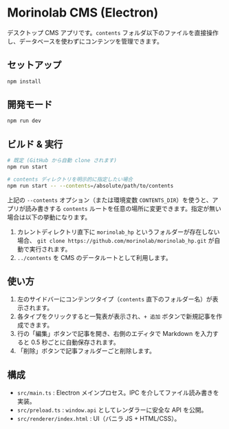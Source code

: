 # Morinolab CMS (Electron)

デスクトップ CMS アプリです。`contents` フォルダ以下のファイルを直接操作し、データベースを使わずにコンテンツを管理できます。

## セットアップ

```bash
npm install
```

## 開発モード

```bash
npm run dev
```

## ビルド & 実行

```bash
# 既定 (GitHub から自動 clone されます)
npm run start

# contents ディレクトリを明示的に指定したい場合
npm run start -- --contents=/absolute/path/to/contents
```

上記の `--contents` オプション（または環境変数 `CONTENTS_DIR`）を使うと、アプリが読み書きする
`contents` ルートを任意の場所に変更できます。指定が無い場合は以下の挙動になります。

1. カレントディレクトリ直下に `morinolab_hp` というフォルダーが存在しない場合、
   `git clone https://github.com/morinolab/morinolab_hp.git` が自動で実行されます。
2. `../contents` を CMS のデータルートとして利用します。

## 使い方
1. 左のサイドバーにコンテンツタイプ（`contents` 直下のフォルダー名）が表示されます。
2. 各タイプをクリックすると一覧表が表示され、`+ 追加` ボタンで新規記事を作成できます。
3. 行の「編集」ボタンで記事を開き、右側のエディタで Markdown を入力すると 0.5 秒ごとに自動保存されます。
4. 「削除」ボタンで記事フォルダーごと削除します。

## 構成
- `src/main.ts` : Electron メインプロセス。IPC を介してファイル読み書きを実装。
- `src/preload.ts` : `window.api` としてレンダラーに安全な API を公開。
- `src/renderer/index.html` : UI（バニラ JS + HTML/CSS）。 